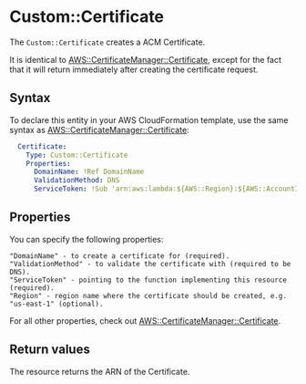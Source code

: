 # Custom::Certificate
The `Custom::Certificate` creates a ACM Certificate.

It is identical to [AWS::CertificateManager::Certificate](https://docs.aws.amazon.com/AWSCloudFormation/latest/UserGuide/aws-resource-certificatemanager-certificate.html), except for the fact that it will return immediately after creating the certificate request.


## Syntax
To declare this entity in your AWS CloudFormation template, use the same syntax as [AWS::CertificateManager::Certificate](https://docs.aws.amazon.com/AWSCloudFormation/latest/UserGuide/aws-resource-certificatemanager-certificate.html):

```yaml
  Certificate:
    Type: Custom::Certificate
    Properties:
      DomainName: !Ref DomainName
      ValidationMethod: DNS
      ServiceToken: !Sub 'arn:aws:lambda:${AWS::Region}:${AWS::AccountId}:function:cfn-certificate-provider'
```

## Properties
You can specify the following properties:

    "DomainName" - to create a certificate for (required).
    "ValidationMethod" - to validate the certificate with (required to be DNS).
    "ServiceToken" - pointing to the function implementing this resource (required).
    "Region" - region name where the certificate should be created, e.g. "us-east-1" (optional).

For all other properties, check out [AWS::CertificateManager::Certificate](https://docs.aws.amazon.com/AWSCloudFormation/latest/UserGuide/aws-resource-certificatemanager-certificate.html).
 
## Return values
The resource returns the ARN of the Certificate.
